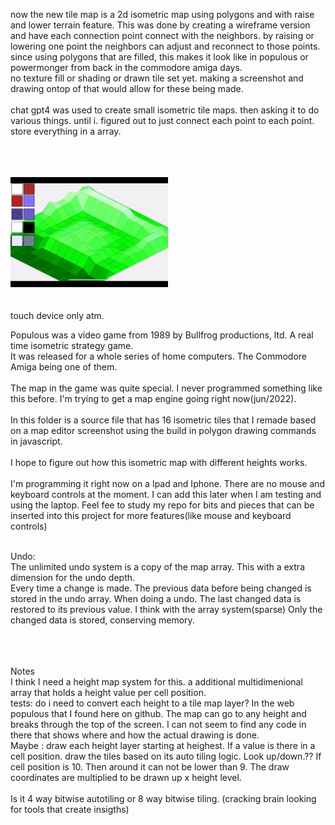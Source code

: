 now the new tile map is a 2d isometric map using polygons and with raise and lower terrain feature. This was done by creating a wireframe version and have each connection point connect with the neighbors. by raising or lowering one point the neighbors can adjust and reconnect to those points. since using polygons that are filled, this makes it look like in populous or powermonger from back in the commodore amiga days.
<bt><br>
no texture fill or shading or drawn tile set yet. making a screenshot and drawing ontop of that would allow for these being made.<br><br>
chat gpt4 was used to create small isometric tile maps. then asking it to do various things. until i. figured out to just connect each point to each point. store everything in a array.

<br><br><br>
<img src="Media/IMG_3081.png" width="50%"></img><br>
<br><br>
touch device only atm.

Populous was a video game from 1989 by Bullfrog productions, ltd. A real time isometric strategy game. <br>
It was released for a whole series of home computers. The Commodore Amiga being one of them.<br><br>
The map in the game was quite special. I never programmed something like this before. I'm trying to get a map engine going right now(jun/2022).<br><br>
In this folder is a source file that has 16 isometric tiles that I remade based on a map editor screenshot using the build in polygon drawing commands in javascript.<br><br>
I hope to figure out how this isometric map with different heights works.<br><br>
I'm programming it right now on a Ipad and Iphone. There are no mouse and keyboard controls at the moment. I can add this later when I am testing and using the laptop. Feel fee to study my repo for bits and pieces that can be inserted into this project for more features(like mouse and keyboard controls)<br><br>

Undo:<br>
The unlimited undo system is a copy of the map array. This with a extra dimension for the undo depth.<br>
Every time a change is made. The previous data before being changed is stored in the undo array. When doing a undo. The last changed data is restored to its previous value. I think with the array system(sparse) Only the changed data is stored, conserving memory.<br><br>

<br><br>
Notes<br>
I think I need a height map system for this. a additional multidimenional array that holds a height value per cell position.<br>
tests: do i need to convert each height to a tile map layer? In the web populous that I found here on github. The map can go to any height and breaks through the top of the screen. I can not seem to find any code in there that shows where and how the actual drawing is done.
<br>
Maybe : draw each height layer starting at heighest. If a value is there in a cell position. draw the tiles based on its auto tiling logic. Look up/down.?? If cell position is 10. Then around it can not be lower than 9. The draw coordinates are multiplied to be drawn up x height level.
<br><br>
Is it 4 way bitwise autotiling or 8 way bitwise tiling. (cracking brain looking for tools that create insigths)<br>
